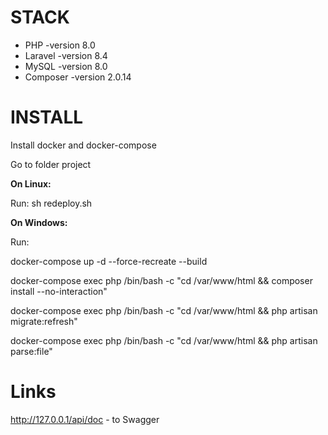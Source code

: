 STACK
============================================
* PHP -version 8.0
* Laravel -version 8.4
* MySQL -version 8.0
* Composer -version 2.0.14

INSTALL
============================================
Install docker and docker-compose

Go to folder project

**On Linux:**
   
Run: sh redeploy.sh

**On Windows:**

Run:

docker-compose up -d --force-recreate --build

docker-compose exec php /bin/bash -c "cd /var/www/html && composer install --no-interaction"

docker-compose exec php /bin/bash -c "cd /var/www/html && php artisan migrate:refresh"

docker-compose exec php /bin/bash -c "cd /var/www/html && php artisan parse:file"

Links
============================================
http://127.0.0.1/api/doc - to Swagger
